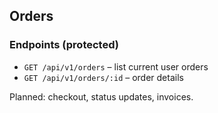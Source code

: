 ## Orders

### Endpoints (protected)
- `GET /api/v1/orders` – list current user orders
- `GET /api/v1/orders/:id` – order details

Planned: checkout, status updates, invoices.


